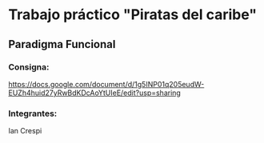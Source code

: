 # Trabajo práctico "Piratas del caribe"
## Paradigma Funcional

### Consigna:
https://docs.google.com/document/d/1g5INP01q205eudW-EUZh4huid27yRwBdKDcAoYtUIeE/edit?usp=sharing

### Integrantes:
Ian Crespi
